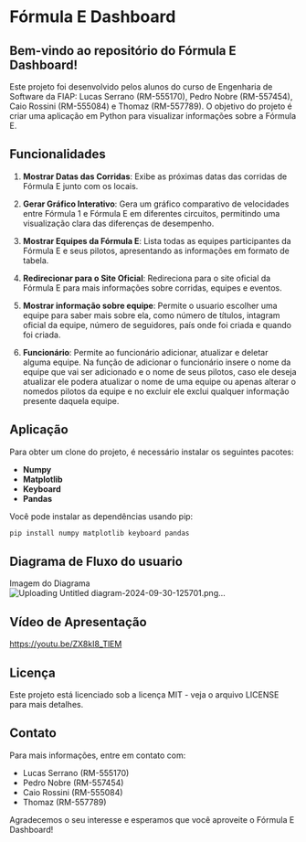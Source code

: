 # Fórmula E Dashboard

## Bem-vindo ao repositório do Fórmula E Dashboard!

Este projeto foi desenvolvido pelos alunos do curso de Engenharia de Software da FIAP: Lucas Serrano (RM-555170), Pedro Nobre (RM-557454), Caio Rossini (RM-555084) e Thomaz (RM-557789). O objetivo do projeto é criar uma aplicação em Python para visualizar informações sobre a Fórmula E.

## Funcionalidades

1. **Mostrar Datas das Corridas**: Exibe as próximas datas das corridas de Fórmula E junto com os locais.
   
2. **Gerar Gráfico Interativo**: Gera um gráfico comparativo de velocidades entre Fórmula 1 e Fórmula E em diferentes circuitos, permitindo uma visualização clara das diferenças de desempenho.
   
3. **Mostrar Equipes da Fórmula E**: Lista todas as equipes participantes da Fórmula E e seus pilotos, apresentando as informações em formato de tabela.
   
4. **Redirecionar para o Site Oficial**: Redireciona para o site oficial da Fórmula E para mais informações sobre corridas, equipes e eventos.

5. **Mostrar informação sobre equipe**: Permite o usuario escolher uma equipe para saber mais sobre ela, como número de títulos, intagram oficial da equipe, número de seguidores, país onde foi criada e quando foi criada.

7. **Funcionário**: Permite ao funcionário adicionar, atualizar e deletar alguma equipe. Na função de adicionar o funcionário insere o nome da equipe que vai ser adicionado e o nome de seus pilotos, caso ele deseja atualizar ele podera atualizar o nome de uma equipe ou apenas alterar o nomedos pilotos da equipe e no excluir ele exclui qualquer informação presente daquela equipe.

## Aplicação

Para obter um clone do projeto, é necessário instalar os seguintes pacotes:

- **Numpy**
- **Matplotlib**
- **Keyboard**
- **Pandas**

Você pode instalar as dependências usando pip:

```bash
pip install numpy matplotlib keyboard pandas
```
## Diagrama de Fluxo do usuario

Imagem do Diagrama ![Uploading Untitled diagram-2024-09-30-125701.png…]()

## Vídeo de Apresentação
https://youtu.be/ZX8kI8_TlEM



## Licença

Este projeto está licenciado sob a licença MIT - veja o arquivo LICENSE para mais detalhes.

## Contato

Para mais informações, entre em contato com:

- Lucas Serrano (RM-555170)
- Pedro Nobre (RM-557454)
- Caio Rossini (RM-555084)
- Thomaz (RM-557789)

Agradecemos o seu interesse e esperamos que você aproveite o Fórmula E Dashboard!
